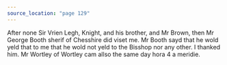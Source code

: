 ```yaml
---
source_location: "page 129"
---
```

After none Sir Vrien Legh, Knight, and his brother, and Mr Brown, then Mr
George Booth sherif of Chesshire did viset me. Mr Booth sayd that he wold yeld
that to me that he wold not yeld to the Bisshop nor any other. I thanked him.
Mr Wortley of Wortley cam allso the same day hora 4 a meridie.
